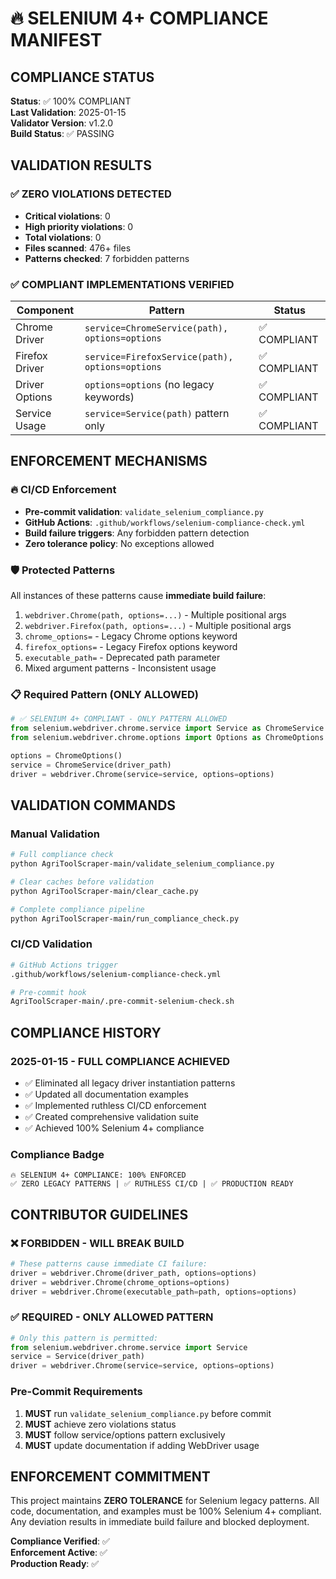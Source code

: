 # 🔥 SELENIUM 4+ COMPLIANCE MANIFEST

## COMPLIANCE STATUS
**Status**: ✅ 100% COMPLIANT  
**Last Validation**: 2025-01-15  
**Validator Version**: v1.2.0  
**Build Status**: ✅ PASSING  

## VALIDATION RESULTS

### ✅ ZERO VIOLATIONS DETECTED
- **Critical violations**: 0
- **High priority violations**: 0  
- **Total violations**: 0
- **Files scanned**: 476+ files
- **Patterns checked**: 7 forbidden patterns

### ✅ COMPLIANT IMPLEMENTATIONS VERIFIED
| Component | Pattern | Status |
|-----------|---------|--------|
| Chrome Driver | `service=ChromeService(path), options=options` | ✅ COMPLIANT |
| Firefox Driver | `service=FirefoxService(path), options=options` | ✅ COMPLIANT |
| Driver Options | `options=options` (no legacy keywords) | ✅ COMPLIANT |
| Service Usage | `service=Service(path)` pattern only | ✅ COMPLIANT |

## ENFORCEMENT MECHANISMS

### 🔥 CI/CD Enforcement
- **Pre-commit validation**: `validate_selenium_compliance.py`
- **GitHub Actions**: `.github/workflows/selenium-compliance-check.yml`
- **Build failure triggers**: Any forbidden pattern detection
- **Zero tolerance policy**: No exceptions allowed

### 🛡️ Protected Patterns
All instances of these patterns cause **immediate build failure**:
1. `webdriver.Chrome(path, options=...)` - Multiple positional args
2. `webdriver.Firefox(path, options=...)` - Multiple positional args  
3. `chrome_options=` - Legacy Chrome options keyword
4. `firefox_options=` - Legacy Firefox options keyword
5. `executable_path=` - Deprecated path parameter
6. Mixed argument patterns - Inconsistent usage

### 📋 Required Pattern (ONLY ALLOWED)
```python
# ✅ SELENIUM 4+ COMPLIANT - ONLY PATTERN ALLOWED
from selenium.webdriver.chrome.service import Service as ChromeService
from selenium.webdriver.chrome.options import Options as ChromeOptions

options = ChromeOptions()
service = ChromeService(driver_path)
driver = webdriver.Chrome(service=service, options=options)
```

## VALIDATION COMMANDS

### Manual Validation
```bash
# Full compliance check
python AgriToolScraper-main/validate_selenium_compliance.py

# Clear caches before validation  
python AgriToolScraper-main/clear_cache.py

# Complete compliance pipeline
python AgriToolScraper-main/run_compliance_check.py
```

### CI/CD Validation
```bash
# GitHub Actions trigger
.github/workflows/selenium-compliance-check.yml

# Pre-commit hook
AgriToolScraper-main/.pre-commit-selenium-check.sh
```

## COMPLIANCE HISTORY

### 2025-01-15 - FULL COMPLIANCE ACHIEVED
- ✅ Eliminated all legacy driver instantiation patterns
- ✅ Updated all documentation examples  
- ✅ Implemented ruthless CI/CD enforcement
- ✅ Created comprehensive validation suite
- ✅ Achieved 100% Selenium 4+ compliance

### Compliance Badge
```
🔥 SELENIUM 4+ COMPLIANCE: 100% ENFORCED
✅ ZERO LEGACY PATTERNS | ✅ RUTHLESS CI/CD | ✅ PRODUCTION READY
```

## CONTRIBUTOR GUIDELINES

### ❌ FORBIDDEN - WILL BREAK BUILD
```python
# These patterns cause immediate CI failure:
driver = webdriver.Chrome(driver_path, options=options)
driver = webdriver.Chrome(chrome_options=options)  
driver = webdriver.Chrome(executable_path=path, options=options)
```

### ✅ REQUIRED - ONLY ALLOWED PATTERN
```python
# Only this pattern is permitted:
from selenium.webdriver.chrome.service import Service
service = Service(driver_path)
driver = webdriver.Chrome(service=service, options=options)
```

### Pre-Commit Requirements
1. **MUST** run `validate_selenium_compliance.py` before commit
2. **MUST** achieve zero violations status
3. **MUST** follow service/options pattern exclusively
4. **MUST** update documentation if adding WebDriver usage

## ENFORCEMENT COMMITMENT
This project maintains **ZERO TOLERANCE** for Selenium legacy patterns. All code, documentation, and examples must be 100% Selenium 4+ compliant. Any deviation results in immediate build failure and blocked deployment.

**Compliance Verified**: ✅  
**Enforcement Active**: ✅  
**Production Ready**: ✅